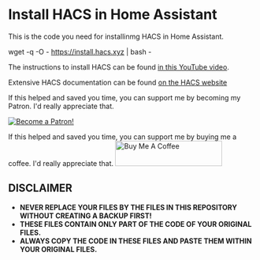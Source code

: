 # Install HACS in Home Assistant
This is the code you need for installinmg HACS in Home Assistant. 

wget -q -O - https://install.hacs.xyz | bash -

The instructions to install HACS can be found [in this YouTube video](https://youtu.be/BNQw--FCp24).

Extensive HACS documentation can be found [on the HACS website](https://hacs.xyz/)

If this helped and saved you time, you can support me by becoming my Patron. I'd really appreciate that.

<a href="https://www.patreon.com/bePatron?u=50155158" target="_blank"><img src="https://github.com/smarthomejunkie/Home-Assistant-Tutorials/blob/master/become-a-patron.png?raw=true" alt="Become a Patron!"></a>

If this helped and saved you time, you can support me by buying me a coffee. I'd really appreciate that. 
<a href="https://www.buymeacoffee.com/smarthomejunkie" target="_blank"><img src="https://cdn.buymeacoffee.com/buttons/default-blue.png" alt="Buy Me A Coffee" height="51" width="217" ></a>

## DISCLAIMER
* **NEVER REPLACE YOUR FILES BY THE FILES IN THIS REPOSITORY WITHOUT CREATING A BACKUP FIRST!**
* **THESE FILES CONTAIN ONLY PART OF THE CODE OF YOUR ORIGINAL FILES.**
* **ALWAYS COPY THE CODE IN THESE FILES AND PASTE THEM WITHIN YOUR ORIGINAL FILES.**
